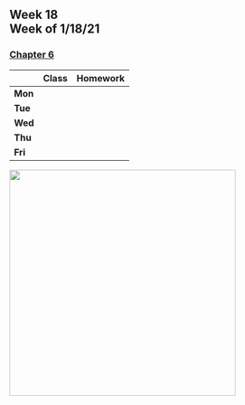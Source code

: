 <meta http-equiv="refresh" content="300"/>

## Week 18<br>Week of 1/18/21

### [Chapter 6](/ap/curriculum/6)

|         | Class | Homework |
| ------- | ----- | -------- |
| **Mon** |       |          |
| **Tue** |       |          |
| **Wed** |       |          |
| **Thu** |       |          |
| **Fri** |       |          |

<img src="" alt="" height="400">
